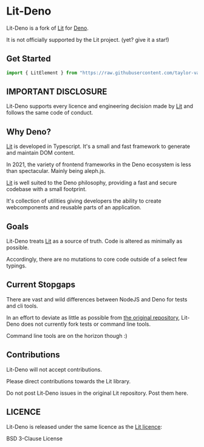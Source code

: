 # Lit-Deno

Lit-Deno is a fork of [Lit](https://lit.dev/) for [Deno](https://deno.land/).

It is not officially supported by the Lit project. (yet? give it a star!)

## Get Started

```Typescript
import { LitElement } from "https://raw.githubusercontent.com/taylor-vann/lit-deno/main/v0.1.3.x/src/lit.ts";"
```

## IMPORTANT DISCLOSURE

Lit-Deno supports every licence and engineering decision made by [Lit](https://lit.dev/) and follows the same code of conduct.

## Why Deno?

[Lit](https://lit.dev/) is developed in Typescript. It's a small and fast framework to generate and maintain DOM content.

In 2021, the variety of frontend frameworks in the Deno ecosystem is less than spectacular. Mainly being aleph.js. 

[Lit](https://lit.dev/) is well suited to the Deno philosophy, providing a fast and secure codebase with a small footprint.

It's collection of utilities giving developers the ability to create webcomponents and reusable parts of an application.

## Goals

Lit-Deno treats [Lit](https://lit.dev/) as a source of truth. Code is altered as minimally as possible.

Accordingly, there are no mutations to core code outside of a select few typings.

## Current Stopgaps

There are vast and wild differences between NodeJS and Deno for tests and cli tools.

In an effort to deviate as little as possible from [the original repository](https://github.com/lit/lit/), Lit-Deno does not currently fork tests or command line tools.

Command line tools are on the horizon though :)

## Contributions

Lit-Deno will not accept contributions.

Please direct contributions towards the Lit library.

Do not post Lit-Deno issues in the original Lit repository. Post them here.

## LICENCE

Lit-Deno is released under the same licence as the [Lit licence](https://github.com/lit/lit/blob/main/LICENSE):

BSD 3-Clause License



